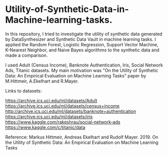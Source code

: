 # Utility-of-Synthetic-Data-in-Machine-learning-tasks.

In this repository, I tried to investigate the utility of synthetic data generated by DataSynthesizer and Synthetic Data Vault in machine learning tasks. I applied the Random Forest, Logistic Regression, Support Vector Machine, K-Nearest Neighbor, and Naive Bayes algorithms to the synthetic data and made a comparison. 

I used Adult (Census Income), Banknote Authentication, Iris, Social Network Ads, Titanic datasets. My main motivation was "On the Utility of Synthetic Data: An Empirical Evaluation on Machine Learning Tasks" paper by M.Hittmeir, A.Ekelhart and R.Mayer.


Links to datasets: 

https://archive.ics.uci.edu/ml/datasets/Adult
https://archive.ics.uci.edu/ml/datasets/census+income
http://archive.ics.uci.edu/ml/datasets/banknote+authentication 
https://archive.ics.uci.edu/ml/datasets/iris 
https://www.kaggle.com/rakeshrau/social-network-ads
https://www.kaggle.com/c/titanic/data

Reference: Markus Hittmeir, Andreas Ekelhart and Rudolf Mayer. 2019. On the Utility of Synthetic Data: An Empirical Evaluation on Machine Learning Tasks


